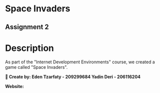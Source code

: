 # Space Invaders
## Assignment 2

# Description
As part of the "Internet Development Environments" course, we created a game called "Space Invaders". 


**📎 Create by: Eden Tzarfaty - 209299684
    Yadin Deri - 206116204**
    
**Website:**
